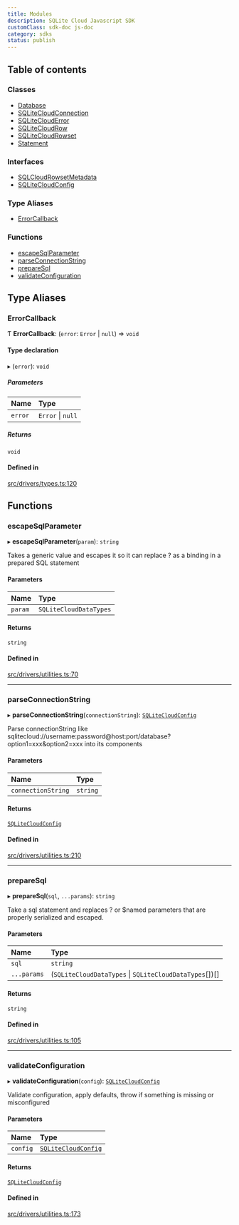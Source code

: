 ```yaml
---
title: Modules
description: SQLite Cloud Javascript SDK
customClass: sdk-doc js-doc 
category: sdks
status: publish
---
```


## Table of contents

### Classes

- [Database](classes/database)
- [SQLiteCloudConnection](classes/sqlitecloudconnection)
- [SQLiteCloudError](classes/sqliteclouderror)
- [SQLiteCloudRow](classes/sqlitecloudrow)
- [SQLiteCloudRowset](classes/sqlitecloudrowset)
- [Statement](classes/statement)

### Interfaces

- [SQLCloudRowsetMetadata](interfaces/sqlcloudrowsetmetadata)
- [SQLiteCloudConfig](interfaces/sqlitecloudconfig)

### Type Aliases

- [ErrorCallback](modules#errorcallback)

### Functions

- [escapeSqlParameter](modules#escapesqlparameter)
- [parseConnectionString](modules#parseconnectionstring)
- [prepareSql](modules#preparesql)
- [validateConfiguration](modules#validateconfiguration)

## Type Aliases

### ErrorCallback

Ƭ **ErrorCallback**: (`error`: `Error` \| ``null``) => `void`

#### Type declaration

▸ (`error`): `void`

##### Parameters

| Name | Type |
| :------ | :------ |
| `error` | `Error` \| ``null`` |

##### Returns

`void`

#### Defined in

[src/drivers/types.ts:120](https://github.com/sqlitecloud/sqlitecloud-js/blob/f7cd658/src/drivers/types.ts#L120)

## Functions

### escapeSqlParameter

▸ **escapeSqlParameter**(`param`): `string`

Takes a generic value and escapes it so it can replace ? as a binding in a prepared SQL statement

#### Parameters

| Name | Type |
| :------ | :------ |
| `param` | `SQLiteCloudDataTypes` |

#### Returns

`string`

#### Defined in

[src/drivers/utilities.ts:70](https://github.com/sqlitecloud/sqlitecloud-js/blob/f7cd658/src/drivers/utilities.ts#L70)

___

### parseConnectionString

▸ **parseConnectionString**(`connectionString`): [`SQLiteCloudConfig`](interfaces/sqlitecloudconfig)

Parse connectionString like sqlitecloud://username:password@host:port/database?option1=xxx&option2=xxx into its components

#### Parameters

| Name | Type |
| :------ | :------ |
| `connectionString` | `string` |

#### Returns

[`SQLiteCloudConfig`](interfaces/sqlitecloudconfig)

#### Defined in

[src/drivers/utilities.ts:210](https://github.com/sqlitecloud/sqlitecloud-js/blob/f7cd658/src/drivers/utilities.ts#L210)

___

### prepareSql

▸ **prepareSql**(`sql`, `...params`): `string`

Take a sql statement and replaces ? or $named parameters that are properly serialized and escaped.

#### Parameters

| Name | Type |
| :------ | :------ |
| `sql` | `string` |
| `...params` | (`SQLiteCloudDataTypes` \| `SQLiteCloudDataTypes`[])[] |

#### Returns

`string`

#### Defined in

[src/drivers/utilities.ts:105](https://github.com/sqlitecloud/sqlitecloud-js/blob/f7cd658/src/drivers/utilities.ts#L105)

___

### validateConfiguration

▸ **validateConfiguration**(`config`): [`SQLiteCloudConfig`](interfaces/sqlitecloudconfig)

Validate configuration, apply defaults, throw if something is missing or misconfigured

#### Parameters

| Name | Type |
| :------ | :------ |
| `config` | [`SQLiteCloudConfig`](interfaces/sqlitecloudconfig) |

#### Returns

[`SQLiteCloudConfig`](interfaces/sqlitecloudconfig)

#### Defined in

[src/drivers/utilities.ts:173](https://github.com/sqlitecloud/sqlitecloud-js/blob/f7cd658/src/drivers/utilities.ts#L173)

